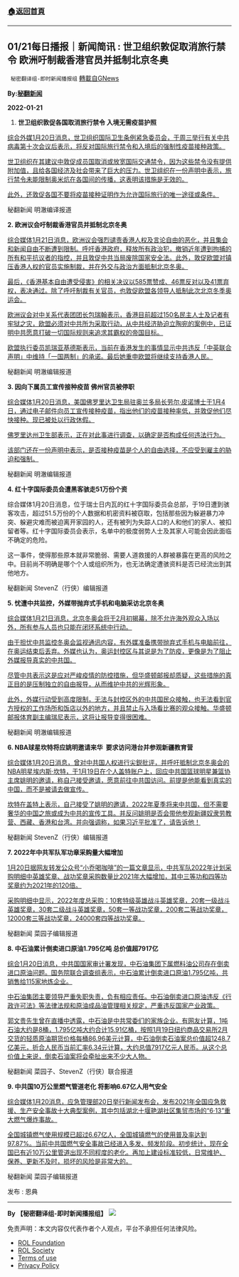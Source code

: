###  [:house:返回首頁](https://github.com/ourhimalayas/txt)
---


## 01/21每日播报｜新闻简讯 : 世卫组织敦促取消旅行禁令 欧洲吁制裁香港官员并抵制北京冬奥
` 秘密翻译组-即时新闻播报组` [轉載自GNews](https://gnews.org/zh-hans/1888624/)

**By:[秘翻新闻](https://gtv.org/video/id=61ea752f533c672fca803537)**

**2022-01-21**

1. **世卫组织敦促各国取消旅行禁令 入境无需疫苗护照**


[综合外媒1月20日消息，世卫组织国际卫生条例紧急委员会，于周三举行有关中共病毒第十次会议后表示，将反对国际旅行禁令和入境后的强制性疫苗接种政策。](https://www.republicworld.com/world-news/global-event-news/who-urges-nations-to-lift-travel-bans-and-not-mandate-proof-of-vaccination-for-entry-articleshow.html%20https://www.voanews.com/a/who-recommends-nations-lift-or-ease-covid-19-related-travel-bans/6405130.html)

[世卫组织在其建议中敦促成员国取消或放宽国际交通禁令，因为这些禁令没有提供附加值，且给各国经济及社会带来了巨大的压力。世卫组织在一份声明中表示，旅行禁令未能限制奥米炕在各国间的传播，这表明该措施是无效的。](https://www.republicworld.com/world-news/global-event-news/who-urges-nations-to-lift-travel-bans-and-not-mandate-proof-of-vaccination-for-entry-articleshow.html%20https://www.voanews.com/a/who-recommends-nations-lift-or-ease-covid-19-related-travel-bans/6405130.html)

[此外，还敦促各国不要将疫苗接种证明作为允许国际旅行的唯一途径或条件。](https://www.republicworld.com/world-news/global-event-news/who-urges-nations-to-lift-travel-bans-and-not-mandate-proof-of-vaccination-for-entry-articleshow.html%20https://www.voanews.com/a/who-recommends-nations-lift-or-ease-covid-19-related-travel-bans/6405130.html)

秘翻新闻 明澈编译报道

**2. 欧洲议会吁制裁香港官员并抵制北京冬奥**

[综合媒体1月21日消息，欧洲议会强烈谴责香港人权及言论自由的恶化，并且集会和新闻自由不断遭到限制。呼吁香港政府，释放所有政治犯，撤销近年遭到拘捕的所有和平抗议者的指控，并且敦促中共当局废除国家安全法。此外，敦促欧盟对镇压香港人权的官员实施制裁，并在外交与政治方面抵制北京冬奥。](https://www.cna.com.tw/news/aopl/202201210005.aspx%20https://news.ltn.com.tw/news/world/breakingnews/3807956)

[最后，《香港基本自由遭受侵害》的相关决议以585票赞成、46票反对以及41票弃权，表决通过。除了呼吁制裁有关官员，也敦促欧盟各领导人抵制此次北京冬季奥运会。](https://www.cna.com.tw/news/aopl/202201210005.aspx%20https://news.ltn.com.tw/news/world/breakingnews/3807956)

[欧洲议会对中关系代表团团长包瑞翰表示，香港目前超过150名民主人士及记者有牢狱之灾，欧盟必须对中共所为采取行动，从中共经济胁迫立陶宛的案例中，已证明中共愿意打破一切国际规则来追求其霸权的帝国目标。](https://www.cna.com.tw/news/aopl/202201210005.aspx%20https://news.ltn.com.tw/news/world/breakingnews/3807956)

[欧盟执行委员凯瑞亚基德斯表示，当前在香港发生的事情显示中共违反「中英联合声明」中维持「一国两制」的承诺。最后她重申欧盟将继续支持香港人民。](https://www.cna.com.tw/news/aopl/202201210005.aspx%20https://news.ltn.com.tw/news/world/breakingnews/3807956)

秘翻新闻 明澈编辑报道

**3. 因向下属员工宣传接种疫苗 佛州官员被停职**

[综合媒体1月20日消息，美国佛罗里达卫生局驻奥兰多局长劳尔·皮诺博士于1月4日，通过电子邮件向员工宣传接种疫苗，指出他们的疫苗接种率低，并敦促他们尽快接种。现已被处以行政休假。](https://www.reuters.com/world/us/florida-suspends-health-official-who-urged-staff-get-vaccinated-2022-01-19/%20https://www.bbc.com/news/world-us-canada-60060308)

[佛罗里达州卫生部表示，正在对此事进行调查，以确定是否构成任何违法行为。](https://www.reuters.com/world/us/florida-suspends-health-official-who-urged-staff-get-vaccinated-2022-01-19/%20https://www.bbc.com/news/world-us-canada-60060308)

[该部门还在一份声明中表示，是否接种疫苗是个人的自由选择，不应受到雇主的胁迫和强制。](https://www.reuters.com/world/us/florida-suspends-health-official-who-urged-staff-get-vaccinated-2022-01-19/%20https://www.bbc.com/news/world-us-canada-60060308)

秘翻新闻 明澈编辑报道

**4. 红十字国际委员会遭黑客骇走51万份个资**

综合媒体1月20日消息，位于瑞士日内瓦的红十字国际委员会总部，于19日遭到骇客攻击，超过51.5万份的个人数据和机密资料被窃取，包括那些因为躲避暴力冲突、躲避灾难而被迫离开家园的人，还有被列为失踪人口的人和他们的家人、被扣留者等。红十字国际委员会表示，名单中的极度弱势人士及其家人可能会因此面临不确定的危险。

这一事件，使得那些原本就非常脆弱、需要人道救援的人群被暴露在更高的风险之中。目前尚不明确是哪个个人或组织所为，也无法确定遭骇资料是否已经流出到其他地方。

秘翻新闻 StevenZ（行侠）编辑报道

**5. 忧遭中共监控，外媒带抛弃式手机和电脑采访北京冬奥**

[综合媒体1月21日消息，北京冬奥会将于2月初揭幕，除不允许海外观众入场以外，所有参与人员也只能在闭环系统中行动。](https://tw.news.yahoo.com/%E6%86%82%E9%81%AD%E7%9B%A3%E6%8E%A7-%E5%A4%96%E5%AA%92%E5%B8%B6%E6%8B%8B%E6%A3%84%E5%BC%8F%E6%89%8B%E6%A9%9F%E9%9B%BB%E8%85%A6%E6%8E%A1%E8%A8%AA%E5%8C%97%E4%BA%AC%E5%86%AC%E5%A5%A7-005044847.html%20https://technews.tw/2022/01/21/why-journalists-are-taking-burner-phones-to-the-beijing-olympics/)

[由于担忧中共监控冬奥会监视通讯内容，有外媒准备携带抛弃式手机与电脑前往，在奥运结束后丢弃。外媒也认为，奥运封控区与其说是为了防疫，更像是为了阻止外媒报导真实的中共国。](https://tw.news.yahoo.com/%E6%86%82%E9%81%AD%E7%9B%A3%E6%8E%A7-%E5%A4%96%E5%AA%92%E5%B8%B6%E6%8B%8B%E6%A3%84%E5%BC%8F%E6%89%8B%E6%A9%9F%E9%9B%BB%E8%85%A6%E6%8E%A1%E8%A8%AA%E5%8C%97%E4%BA%AC%E5%86%AC%E5%A5%A7-005044847.html%20https://technews.tw/2022/01/21/why-journalists-are-taking-burner-phones-to-the-beijing-olympics/)

[尽管中共表示这是应对严峻疫情的防控措施，但华盛顿邮报却质疑，这些措施的真正目的是压制独立的自由报导，从而维护中共的光辉形象。](https://tw.news.yahoo.com/%E6%86%82%E9%81%AD%E7%9B%A3%E6%8E%A7-%E5%A4%96%E5%AA%92%E5%B8%B6%E6%8B%8B%E6%A3%84%E5%BC%8F%E6%89%8B%E6%A9%9F%E9%9B%BB%E8%85%A6%E6%8E%A1%E8%A8%AA%E5%8C%97%E4%BA%AC%E5%86%AC%E5%A5%A7-005044847.html%20https://technews.tw/2022/01/21/why-journalists-are-taking-burner-phones-to-the-beijing-olympics/)

[此外，外媒行动受到高度限制，无法与封控区外的中共国民众接触，也无法看到官方授权的工作场所和饭店以外的地方，并且禁止与入场看比赛的观众接触。华盛顿邮报体育副主编瑞尼表示，这将让报导变得很困难。](https://tw.news.yahoo.com/%E6%86%82%E9%81%AD%E7%9B%A3%E6%8E%A7-%E5%A4%96%E5%AA%92%E5%B8%B6%E6%8B%8B%E6%A3%84%E5%BC%8F%E6%89%8B%E6%A9%9F%E9%9B%BB%E8%85%A6%E6%8E%A1%E8%A8%AA%E5%8C%97%E4%BA%AC%E5%86%AC%E5%A5%A7-005044847.html%20https://technews.tw/2022/01/21/why-journalists-are-taking-burner-phones-to-the-beijing-olympics/)

秘翻新闻 明澈编辑报道

**6. NBA球星坎特将应姚明邀请来华  要求访问港台并参观新疆教育营**

[综合媒体1月20日消息，曾对中共国人权进行尖鋭批评，并呼吁抵制北京冬奥会的NBA明星埃内斯·坎特，于1月19日在个人盖特账户上，回应中共国篮球明星兼篮协主席姚明的邀请，称自己接受邀请，愿意前往中共国访问。前提是他能看到真实的中国，而不是被请去做宣传。](https://www.hk01.com/%E5%8D%B3%E6%99%82%E5%9C%8B%E9%9A%9B/726234/nba%E7%B0%A1%E9%81%94%E6%87%89%E5%A7%9A%E6%98%8E%E4%B9%8B%E9%82%80%E9%A1%98%E4%BE%86%E8%8F%AF-%E8%A6%81%E6%B1%82%E8%A8%AA%E5%95%8F%E6%B8%AF%E5%8F%B0-%E5%8F%83%E8%A7%80%E6%96%B0%E7%96%86%E6%95%99%E8%82%B2%E7%87%9F%20https://tw.sports.yahoo.com/news/%E5%9B%9E%E6%87%89%E5%A7%9A%E6%98%8E%E9%82%80%E8%AB%8B-%E5%A1%9E%E7%88%BE%E6%8F%90%E5%85%8B%E4%B8%AD%E9%8B%92-kanter%E9%A1%98%E6%84%8F%E9%80%A0%E8%A8%AA%E4%B8%AD%E5%9C%8B-015416115.html)

[坎特在盖特上表示，自己接受了姚明的邀请，2022年夏季将来中共国，但不需要奢华的中国之旅或成为中共的宣传工具。并反问姚明是否会带他参观新疆奴隶劳教营、西藏、香港和台湾。并向强调称，如果习近平批准了，请告诉他！](https://www.hk01.com/%E5%8D%B3%E6%99%82%E5%9C%8B%E9%9A%9B/726234/nba%E7%B0%A1%E9%81%94%E6%87%89%E5%A7%9A%E6%98%8E%E4%B9%8B%E9%82%80%E9%A1%98%E4%BE%86%E8%8F%AF-%E8%A6%81%E6%B1%82%E8%A8%AA%E5%95%8F%E6%B8%AF%E5%8F%B0-%E5%8F%83%E8%A7%80%E6%96%B0%E7%96%86%E6%95%99%E8%82%B2%E7%87%9F%20https://tw.sports.yahoo.com/news/%E5%9B%9E%E6%87%89%E5%A7%9A%E6%98%8E%E9%82%80%E8%AB%8B-%E5%A1%9E%E7%88%BE%E6%8F%90%E5%85%8B%E4%B8%AD%E9%8B%92-kanter%E9%A1%98%E6%84%8F%E9%80%A0%E8%A8%AA%E4%B8%AD%E5%9C%8B-015416115.html)

秘翻新闻 StevenZ（行侠）编辑报道

**7. 2022年中共军队军功章采购量大幅增加**

[1月20日据网友转发公众号“小乔喝咖啡”的一篇文章显示，中共军队2022年计划采购明细中英雄奖章、战功奖章采购数量比2021年大幅增加，其中三等功和四等功奖章约为2021年的120倍。](https://cdn.discordapp.com/attachments/895315867368312852/933700296914399252/20220120200711.jpg%20%28已編輯%29)

[采购明细中显示，2022年度总采购：10套特级英雄战斗英雄奖章，20套一级战斗英雄奖章，30套二级战斗英雄奖章，50套一等战功奖章，200套二等战功奖章，12000套三等战功奖章，24000套四等战功奖章。](https://cdn.discordapp.com/attachments/895315867368312852/933700296914399252/20220120200711.jpg%20%28已編輯%29)

秘翻新闻 菜园子编辑报道

**8. 中石油累计倒卖进口原油1.795亿吨 总价值超7917亿**

[综合1月20日消息，中共国国家审计署发现，中石油集团下属燃料油公司存在倒卖进口原油问题。国务院联合调查组表示，中石油累计倒卖进口原油1.795亿吨，共销售给115家地炼企业。](https://cdn.discordapp.com/attachments/895315867368312852/933704422352101446/20220120191243.jpg%20https://cdn.discordapp.com/attachments/895315867368312852/933704422582792253/20220120191310.jpg%20https://cdn.discordapp.com/attachments/895315867368312852/933704492485070908/20220120191127.jpg%20https://cdn.discordapp.com/attachments/895315867368312852/933704492774461530/20220120191232.jpg%20https://www.chinatimes.com/realtimenews/20220119005358-260409?chdtv%20https://udn.com/news/story/7333/6045858%20https://tw.news.yahoo.com/%E4%B8%AD%E7%9F%B3%E6%B2%B9%E5%AD%90%E5%85%AC%E5%8F%B8%E5%80%92%E8%B3%A3%E5%8E%9F%E6%B2%B91-8%E5%84%84%E5%99%B8-%E8%A2%AB%E8%AA%BF%E6%9F%A5%E8%99%95%E7%90%86-143800786.html)

[中石油集团主要领导严重失职失责，负有相应责任。中石油倒卖进口原油违反《行政许可法》等法律法规和原油成品油管理相关规定，严重违反国家产业政策。](https://cdn.discordapp.com/attachments/895315867368312852/933704422352101446/20220120191243.jpg%20https://cdn.discordapp.com/attachments/895315867368312852/933704422582792253/20220120191310.jpg%20https://cdn.discordapp.com/attachments/895315867368312852/933704492485070908/20220120191127.jpg%20https://cdn.discordapp.com/attachments/895315867368312852/933704492774461530/20220120191232.jpg%20https://www.chinatimes.com/realtimenews/20220119005358-260409?chdtv%20https://udn.com/news/story/7333/6045858%20https://tw.news.yahoo.com/%E4%B8%AD%E7%9F%B3%E6%B2%B9%E5%AD%90%E5%85%AC%E5%8F%B8%E5%80%92%E8%B3%A3%E5%8E%9F%E6%B2%B91-8%E5%84%84%E5%99%B8-%E8%A2%AB%E8%AA%BF%E6%9F%A5%E8%99%95%E7%90%86-143800786.html)

[郭文贵先生曾在直播中透露，中石油是中共常委们的家族企业。有网友计算，1吨石油大约是8桶，1.795亿吨大约合计15.91亿桶，按照1月19日纽约商品交易所2月交货的轻质原油期货价格每桶86.96美元计算，中石油倒卖石油案总价值超1248.7亿美元，折合人民币当前汇率6.34元计算，大约总值7917亿元人民币。从这个总价值上来说，倒卖石油案将会牵扯出来不少大人物。](https://cdn.discordapp.com/attachments/895315867368312852/933704422352101446/20220120191243.jpg%20https://cdn.discordapp.com/attachments/895315867368312852/933704422582792253/20220120191310.jpg%20https://cdn.discordapp.com/attachments/895315867368312852/933704492485070908/20220120191127.jpg%20https://cdn.discordapp.com/attachments/895315867368312852/933704492774461530/20220120191232.jpg%20https://www.chinatimes.com/realtimenews/20220119005358-260409?chdtv%20https://udn.com/news/story/7333/6045858%20https://tw.news.yahoo.com/%E4%B8%AD%E7%9F%B3%E6%B2%B9%E5%AD%90%E5%85%AC%E5%8F%B8%E5%80%92%E8%B3%A3%E5%8E%9F%E6%B2%B91-8%E5%84%84%E5%99%B8-%E8%A2%AB%E8%AA%BF%E6%9F%A5%E8%99%95%E7%90%86-143800786.html)

秘翻新闻 菜园子、StevenZ（行侠）联合报道

**9. 中共国10万公里燃气管道老化 将影响6.67亿人用气安全**

[综合媒体1月20消息，应急管理部20日举行新闻发布会，发布2021年全国应急救援、生产安全事故十大典型案例，其中包括湖北十堰艳湖社区集贸市场的“6·13”重大燃气爆炸事故。](https://cdn.discordapp.com/attachments/895315867368312852/933704108643340328/20220120190703.jpg%20https://m.jiemian.com/article/7031982.html%20https://j.eastday.com/p/1642648903030260)

[全国城镇燃气使用规模已超过6.67亿人，全国城镇燃气的使用普及率达到97.87%。当前中共国燃气安全事故已经进入多发、频发阶段。初步统计，现在全国已有近10万公里管道出现不同程度的老化。再加上建设标准较低，日常维护、保养、更新不及时，损坏的风险是非常大的。](https://cdn.discordapp.com/attachments/895315867368312852/933704108643340328/20220120190703.jpg%20https://m.jiemian.com/article/7031982.html%20https://j.eastday.com/p/1642648903030260)

秘翻新闻 菜园子编辑报道

发布 : 恩典

* * *

**By 【秘密翻译组-即时新闻播报组】**
![](https://assets.gnews.org/wp-content/uploads/2022/01/截圖-2021-12-28-00.48.35.png)
 

免责声明：本文内容仅代表作者个人观点，平台不承担任何法律风险。

- [ROL Foundation](https://rolfoundation.org/)
- [ROL Society](https://rolsociety.org/)
- [Terms of use](https://gnews.org/terms-of-use-3/)
- [Privacy Policy](https://gnews.org/privacy-policy/)
